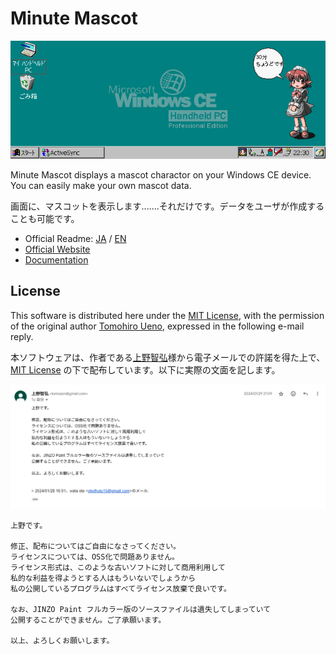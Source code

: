 # Minute Mascot

![Minute Mascot](image.gif)

Minute Mascot displays a mascot charactor on your Windows CE device. You can easily make your own mascot data.

画面に、マスコットを表示します.......それだけです。データをユーザが作成することも可能です。

- Official Readme: [JA](readme.txt) / [EN](readme-e.txt)
- [Official Website](http://www.tomozon.sakura.ne.jp/wince/)
- [Documentation](https://brain-hackers.github.io/minute-mascot/)

## License

This software is distributed here under the [MIT License](LICENSE), with the permission of the original author [Tomohiro Ueno](http://www.tomozon.sakura.ne.jp/wince/), expressed in the following e-mail reply.

本ソフトウェアは、作者である[上野智弘](http://www.tomozon.sakura.ne.jp/wince/)様から電子メールでの許諾を得た上で、[MIT License](LICENSE) の下で配布しています。以下に実際の文面を記します。

![Official Permit](permit.png)

```
上野です。

修正、配布についてはご自由になさってください。
ライセンスについては、OSS化で問題ありません。
ライセンス形式は、このような古いソフトに対して商用利用して
私的な利益を得ようとする人はもういないでしょうから
私の公開しているプログラムはすべてライセンス放棄で良いです。

なお、JINZO Paint フルカラー版のソースファイルは遺失してしまっていて
公開することができません。ご了承願います。

以上、よろしくお願いします。
```
